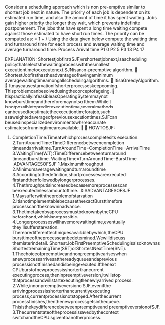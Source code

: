 Consider a scheduling approach which is non pre-emptive similar to shortest job next in nature. The priority 
of each job is dependent on its estimated run time, and also the amount of time it has spent waiting. Jobs gain 
higher priority the longer they wait, which prevents indefinite postponement. The jobs that have spent a long 
time waiting compete against those estimated to have short run times. The priority can be computed as:
= 1 +
/
Using the data given below compute the waiting time and turnaround time for each process and average 
waiting time and average turnaround time.
Process Arrival time
P1 0
P2 5
P3 13
P4 17

EXPLANATION:
Shortestjobfirst(SJF)orshortestjobnext,isascheduling
policythatselectsthewaitingprocesswiththesmallest
executiontimetoexecutenext.SJNisanon-preemptive
algorithm.
 ShortestJobfirsthastheadvantageofhavingaminimum
averagewaitingtimeamongallschedulingalgorithms.
 ItisaGreedyAlgorithm.
 Itmaycausestarvationifshorterprocesseskeepcoming.
Thisproblemcanbesolvedusingtheconceptofageing.
 ItispracticallyinfeasibleasOperatingSystemmaynot
knowbursttimeandthereforemaynotsortthem.Whileit
isnotpossibletopredictexecutiontime,severalmethods
canbeusedtoestimatetheexecutiontimeforajob,such
asaweightedaverageofpreviousexecutiontimes.SJFcan
beusedinspecializedenvironmentswhereaccurate
estimatesofrunningtimeareavailable.

 HOWTOSJF:
1. CompletionTime:Timeatwhichprocesscompletesits
execution.
2.TurnAroundTime:TimeDifferencebetweencompletion
timeandarrivaltime.TurnAroundTime=CompletionTime
–ArrivalTime
3.WaitingTime(W.T):TimeDifferencebetweenturnaround
timeandbursttime.
WaitingTime=TurnAroundTime–BurstTime
.ADVANTAGESOFSJF
1.Maximumthroughput
2.Minimumaveragewaitingandturnaroundtime
3.Accordingtothedefinition,shortprocessesareexecuted
firstandthenfollowedbylongerprocesses.
4.Thethroughputisincreasedbecausemoreprocessescan
beexecutedinlessamountoftime.
.DISADVANTAGESOFSJF
1.Maysufferwiththeproblemofstarvation
2.ItisnotimplementablebecausetheexactBursttimefora
processcan'tbeknowninadvance.
3.ThetimetakenbyaprocessmustbeknownbytheCPU
beforehand,whichisnotpossible.
4.Longerprocesseswillhavemorewaitingtime,eventually
they'llsufferstarvation.
Therearedifferenttechniquesavailablebywhich,theCPU
bursttimeoftheprocesscanbedetermined.Wewilldiscuss
themlaterindetail.
ShortestJobFirstPreemptiveSchedulingisalsoknownas
ShortestremainingTime(SRT)orShortestNextTime(SNT).
1.Thechoiceofpreemptiveandnonpreemptiveariseswhen
anewprocessarrivesatthereadyqueueandaprevious
processisnotfinishedandisbeingexecuted.Ifthenext
CPUburstofnewprocessisshorterthancurrent
executingprocess,theninpreemptiveversion,itwillstop
thatprocessandwillstartexecutingthenewlyarrived
process.
2.While,innonpreemptiveversionofSJF,evenifthe
arrivingprocessisshorterthancurrentlyexecuting
process,currentprocessisnotstopped.Afterthecurrent
processfinishes,thenthenewprocessgetsinthequeue.
Thisisthekeydifferencebetweenpreemptiveand
preemptiveversionofSJF.
3.Thecurrentstateoftheprocessissavedbythecontext
switchandtheCPUisgiventoanotherprocess.
